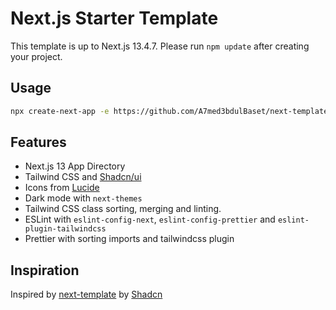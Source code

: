 # Next.js Starter Template

This template is up to Next.js 13.4.7. Please run `npm update` after creating your project.

## Usage

```bash
npx create-next-app -e https://github.com/A7med3bdulBaset/next-template
```

## Features

-  Next.js 13 App Directory
-  Tailwind CSS and [Shadcn/ui](https://ui.shadcn.com)
-  Icons from [Lucide](https://lucide.dev)
-  Dark mode with `next-themes`
-  Tailwind CSS class sorting, merging and linting.
-  ESLint with `eslint-config-next`, `eslint-config-prettier` and `eslint-plugin-tailwindcss`
-  Prettier with sorting imports and tailwindcss plugin

## Inspiration

Inspired by [next-template](https://github.com/shadcn/next-template) by [Shadcn](https://github.com/shadcn)
